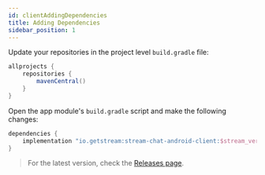 ```yaml
---
id: clientAddingDependencies
title: Adding Dependencies
sidebar_position: 1
---
```


Update your repositories in the project level `build.gradle` file:

```groovy
allprojects {
    repositories {
        mavenCentral()
    }
}
```

Open the app module's `build.gradle` script and make the following changes:

```groovy
dependencies {
    implementation "io.getstream:stream-chat-android-client:$stream_version"
}
```

> For the latest version, check the [Releases page](https://github.com/GetStream/stream-chat-android/releases).
